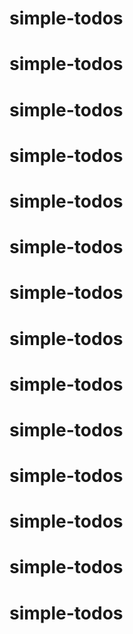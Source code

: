 # simple-todos
# simple-todos
# simple-todos
# simple-todos
# simple-todos
# simple-todos
# simple-todos
# simple-todos
# simple-todos
# simple-todos
# simple-todos
# simple-todos
# simple-todos
# simple-todos
